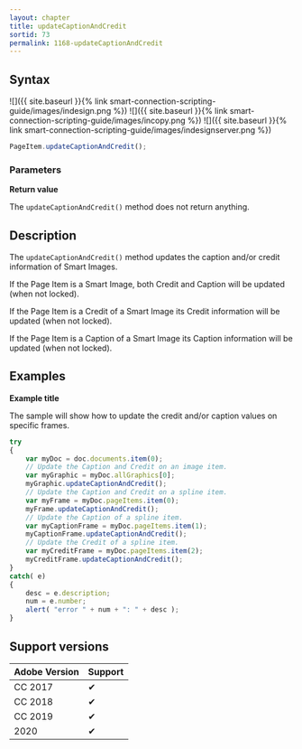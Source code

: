 ```yaml
---
layout: chapter
title: updateCaptionAndCredit
sortid: 73
permalink: 1168-updateCaptionAndCredit
---
```

## Syntax

![]({{ site.baseurl }}{% link smart-connection-scripting-guide/images/indesign.png %}) ![]({{ site.baseurl }}{% link smart-connection-scripting-guide/images/incopy.png %}) ![]({{ site.baseurl }}{% link smart-connection-scripting-guide/images/indesignserver.png %})
```javascript
PageItem.updateCaptionAndCredit();
```

### Parameters

**Return value**

The `updateCaptionAndCredit()` method does not return anything.

## Description

The `updateCaptionAndCredit()` method updates the caption and/or credit information of Smart Images.

If the Page Item is a Smart Image, both Credit and Caption will be updated (when not locked).

If the Page Item is a Credit of a Smart Image its Credit information will be updated (when not locked).

If the Page Item is a Caption of a Smart Image its Caption information will be updated (when not locked).

## Examples

**Example title**

The sample will show how to update the credit and/or caption values on specific frames.

```javascript
try
{
    var myDoc = doc.documents.item(0);
    // Update the Caption and Credit on an image item.
    var myGraphic = myDoc.allGraphics[0];
    myGraphic.updateCaptionAndCredit();
    // Update the Caption and Credit on a spline item.
    var myFrame = myDoc.pageItems.item(0);
    myFrame.updateCaptionAndCredit();
    // Update the Caption of a spline item.
    var myCaptionFrame = myDoc.pageItems.item(1);
    myCaptionFrame.updateCaptionAndCredit();
    // Update the Credit of a spline item.
    var myCreditFrame = myDoc.pageItems.item(2);
    myCreditFrame.updateCaptionAndCredit();
}
catch( e)
{
    desc = e.description;
    num = e.number;
    alert( "error " + num + ": " + desc );
}
```

## Support versions

| Adobe Version | Support |
|---------------|---------|
| CC 2017       | ✔       |
| CC 2018       | ✔       |
| CC 2019       | ✔       |
| 2020          | ✔       |